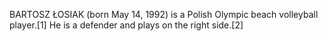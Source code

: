 BARTOSZ ŁOSIAK (born May 14, 1992) is a Polish Olympic beach volleyball player.[1] He is a defender and plays on the right side.[2]
